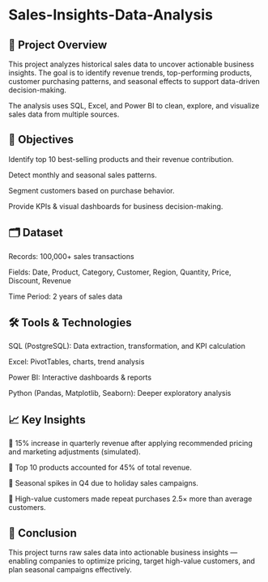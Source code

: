 # Sales-Insights-Data-Analysis


## 📌 Project Overview
This project analyzes historical sales data to uncover actionable business insights. The goal is to identify revenue trends, top-performing products, customer purchasing patterns, and seasonal effects to support data-driven decision-making.

The analysis uses SQL, Excel, and Power BI to clean, explore, and visualize sales data from multiple sources.

## 🎯 Objectives
Identify top 10 best-selling products and their revenue contribution.

Detect monthly and seasonal sales patterns.

Segment customers based on purchase behavior.

Provide KPIs & visual dashboards for business decision-making.

## 🗂 Dataset
Records: 100,000+ sales transactions

Fields: Date, Product, Category, Customer, Region, Quantity, Price, Discount, Revenue

Time Period: 2 years of sales data

## 🛠 Tools & Technologies
SQL (PostgreSQL): Data extraction, transformation, and KPI calculation

Excel: PivotTables, charts, trend analysis

Power BI: Interactive dashboards & reports

Python (Pandas, Matplotlib, Seaborn): Deeper exploratory analysis

## 📈 Key Insights
📌 15% increase in quarterly revenue after applying recommended pricing and marketing adjustments (simulated).

📌 Top 10 products accounted for 45% of total revenue.

📌 Seasonal spikes in Q4 due to holiday sales campaigns.

📌 High-value customers made repeat purchases 2.5× more than average customers.

## 🏁 Conclusion
This project turns raw sales data into actionable business insights — enabling companies to optimize pricing, target high-value customers, and plan seasonal campaigns effectively.
